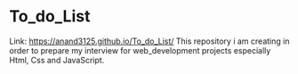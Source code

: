 # To_do_List
Link: https://anand3125.github.io/To_do_List/
This repository i am creating in order to prepare my interview for web_development projects especially Html, Css and JavaScript.

